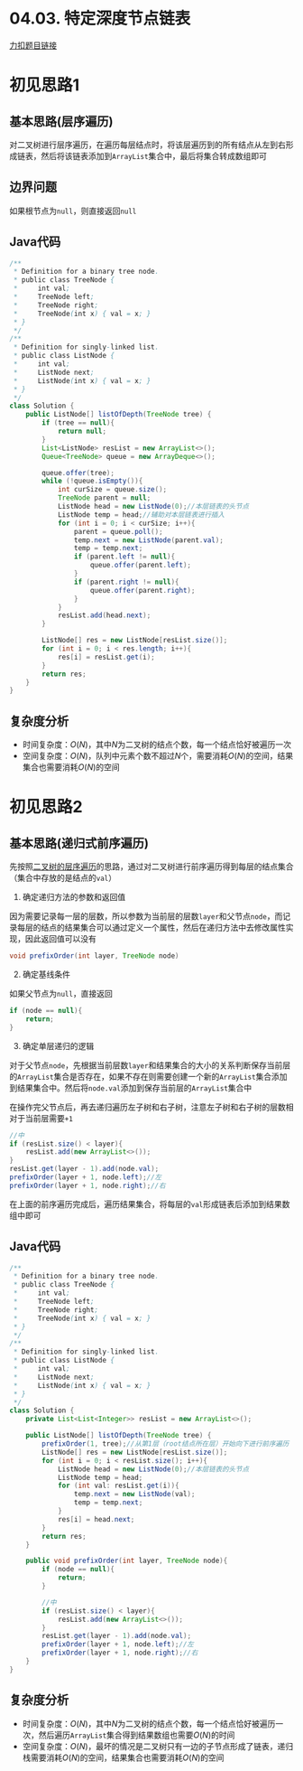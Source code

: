 # 04.03. 特定深度节点链表

[力扣题目链接](https://leetcode-cn.com/problems/list-of-depth-lcci/)


# 初见思路1

## 基本思路(层序遍历)

对二叉树进行层序遍历，在遍历每层结点时，将该层遍历到的所有结点从左到右形成链表，然后将该链表添加到`ArrayList`集合中，最后将集合转成数组即可

## 边界问题

如果根节点为`null`，则直接返回`null`

## Java代码
```java
/**
 * Definition for a binary tree node.
 * public class TreeNode {
 *     int val;
 *     TreeNode left;
 *     TreeNode right;
 *     TreeNode(int x) { val = x; }
 * }
 */
/**
 * Definition for singly-linked list.
 * public class ListNode {
 *     int val;
 *     ListNode next;
 *     ListNode(int x) { val = x; }
 * }
 */
class Solution {
    public ListNode[] listOfDepth(TreeNode tree) {
        if (tree == null){
            return null;
        }
        List<ListNode> resList = new ArrayList<>();
        Queue<TreeNode> queue = new ArrayDeque<>();

        queue.offer(tree);
        while (!queue.isEmpty()){
            int curSize = queue.size();
            TreeNode parent = null;
            ListNode head = new ListNode(0);//本层链表的头节点
            ListNode temp = head;//辅助对本层链表进行插入
            for (int i = 0; i < curSize; i++){
                parent = queue.poll();
                temp.next = new ListNode(parent.val);
                temp = temp.next;
                if (parent.left != null){
                    queue.offer(parent.left);
                }
                if (parent.right != null){
                    queue.offer(parent.right);
                }
            }
            resList.add(head.next);
        }

        ListNode[] res = new ListNode[resList.size()];
        for (int i = 0; i < res.length; i++){
            res[i] = resList.get(i);
        }
        return res;
    }
}
```

## 复杂度分析
- 时间复杂度：$O(N)$，其中$N$为二叉树的结点个数，每一个结点恰好被遍历一次
- 空间复杂度：$O(N)$，队列中元素个数不超过$N$个，需要消耗$O(N)$的空间，结果集合也需要消耗$O(N)$的空间

# 初见思路2

## 基本思路(递归式前序遍历)

先按照<a href="./0102. 二叉树的层序遍历.md">二叉树的层序遍历</a>的思路，通过对二叉树进行前序遍历得到每层的结点集合（集合中存放的是结点的`val`）

1. 确定递归方法的参数和返回值

因为需要记录每一层的层数，所以参数为当前层的层数`layer`和父节点`node`，而记录每层的结点的结果集合可以通过定义一个属性，然后在递归方法中去修改属性实现，因此返回值可以没有

```java
void prefixOrder(int layer, TreeNode node)
```

2. 确定基线条件

如果父节点为`null`，直接返回

```java
if (node == null){
    return;
}
```

3. 确定单层递归的逻辑

对于父节点`node`，先根据当前层数`layer`和结果集合的大小的关系判断保存当前层的`ArrayList`集合是否存在，如果不存在则需要创建一个新的`ArrayList`集合添加到结果集合中。然后将`node.val`添加到保存当前层的`ArrayList`集合中

在操作完父节点后，再去递归遍历左子树和右子树，注意左子树和右子树的层数相对于当前层需要`+1`

```java
//中
if (resList.size() < layer){
    resList.add(new ArrayList<>());
}
resList.get(layer - 1).add(node.val);
prefixOrder(layer + 1, node.left);//左
prefixOrder(layer + 1, node.right);//右
```

在上面的前序遍历完成后，遍历结果集合，将每层的`val`形成链表后添加到结果数组中即可

## Java代码
```java
/**
 * Definition for a binary tree node.
 * public class TreeNode {
 *     int val;
 *     TreeNode left;
 *     TreeNode right;
 *     TreeNode(int x) { val = x; }
 * }
 */
/**
 * Definition for singly-linked list.
 * public class ListNode {
 *     int val;
 *     ListNode next;
 *     ListNode(int x) { val = x; }
 * }
 */
class Solution {
    private List<List<Integer>> resList = new ArrayList<>();

    public ListNode[] listOfDepth(TreeNode tree) {
        prefixOrder(1, tree);//从第1层（root结点所在层）开始向下进行前序遍历
        ListNode[] res = new ListNode[resList.size()];
        for (int i = 0; i < resList.size(); i++){
            ListNode head = new ListNode(0);//本层链表的头节点
            ListNode temp = head;
            for (int val: resList.get(i)){
                temp.next = new ListNode(val);
                temp = temp.next;
            }
            res[i] = head.next;
        }
        return res;
    }

    public void prefixOrder(int layer, TreeNode node){
        if (node == null){
            return;
        }

        //中
        if (resList.size() < layer){
            resList.add(new ArrayList<>());
        }
        resList.get(layer - 1).add(node.val);
        prefixOrder(layer + 1, node.left);//左
        prefixOrder(layer + 1, node.right);//右
    }
}
```

## 复杂度分析
- 时间复杂度：$O(N)$，其中$N$为二叉树的结点个数，每一个结点恰好被遍历一次，然后遍历`ArrayList`集合得到结果数组也需要$O(N)$的时间
- 空间复杂度：$O(N)$，最坏的情况是二叉树只有一边的子节点形成了链表，递归栈需要消耗$O(N)$的空间，结果集合也需要消耗$O(N)$的空间